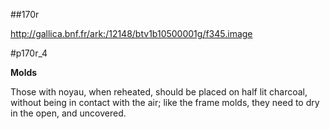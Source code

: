 ##170r

http://gallica.bnf.fr/ark:/12148/btv1b10500001g/f345.image

#p170r_4

 

**Molds**

Those with noyau, when reheated, should be placed on half lit charcoal, without being in contact with the air; like the frame molds, they need to dry in the open, and uncovered.






